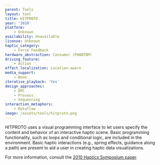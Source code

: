 ```yaml
---
parent: Tools
layout: tool
title: HITPROTO
year: '2010'
platform:
    - Unknown
availability: Unavailable
license: Unknown
haptic_category:
    - Force Feedback
hardware_abstraction: Consumer (PHANTOM)
driving_feature:
    - Action
effect_localization: Location-aware
media_support:
    - None
iterative_playback: 'Yes'
design_approaches:
    - DPC
    - Process
    - Sequencing
interaction_metaphors:
    - Dataflow
image: /assets/tools/hitproto.png
---
```

HITPROTO uses a visual programming interface to let users specify the content and behavior of an interactive haptic scene.
Basic programming functionality, such as loops and conditional logic, are included in the environment.
Basic haptic interactions (e.g., spring effects, guidance along a path) are present to aid a user in creating haptic data visualizations.

For more information, consult the [2010 Haptics Symposium paper](https://doi.org/10.1109/HAPTIC.2010.5444647).
